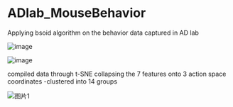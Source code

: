 # ADlab_MouseBehavior

Applying bsoid algorithm on the behavior data captured in AD lab

![image](https://user-images.githubusercontent.com/82351789/175810238-5bf13235-3e67-4167-a051-cda10bf38067.png)

![image](https://user-images.githubusercontent.com/82351789/175810185-e4b1a133-7bd0-4070-ad4c-a31e4315b884.png)

compiled data through t-SNE collapsing the 7 features onto 3 action space coordinates
-clustered into 14 groups

![图片1](https://user-images.githubusercontent.com/82351789/175810228-5fafecfc-aede-4ee5-abbb-1c3aa1f90a1a.gif)

